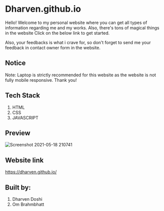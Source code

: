 # Dharven.github.io
Hello! Welcome to my personal website where you can get all types of information regarding me and my works. Also, there's tons of magical things in the website Click on the below link to get started.

Also, your feedbacks is what i crave for, so don't forget to send me your feedback in contact owner form in the website.

## Notice
Note: Laptop is strictly recommended for this website as the website is not fully mobile responsive.
Thank you!

## Tech Stack
1. HTML
2. CSS
3. JAVASCRIPT

## Preview
![Screenshot 2021-05-18 210741](https://user-images.githubusercontent.com/70836668/118802433-bfbc8700-b8bf-11eb-9b3d-448fede10673.png)


## Website link
https://dharven.github.io/

## Built by:
1. Dharven Doshi
2. Om Brahmbhatt
